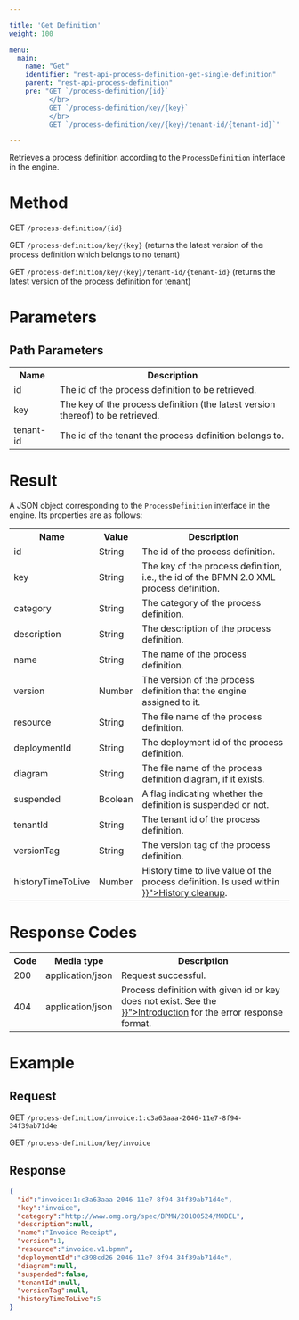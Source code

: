 ```yaml
---

title: 'Get Definition'
weight: 100

menu:
  main:
    name: "Get"
    identifier: "rest-api-process-definition-get-single-definition"
    parent: "rest-api-process-definition"
    pre: "GET `/process-definition/{id}`
          </br>
          GET `/process-definition/key/{key}`
          </br>
          GET `/process-definition/key/{key}/tenant-id/{tenant-id}`"

---
```



Retrieves a process definition according to the `ProcessDefinition` interface in the engine.


# Method

GET `/process-definition/{id}`

GET `/process-definition/key/{key}` (returns the latest version of the process definition which belongs to no tenant)

GET `/process-definition/key/{key}/tenant-id/{tenant-id}` (returns the latest version of the process definition for tenant)

# Parameters

## Path Parameters

<table class="table table-striped">
  <tr>
    <th>Name</th>
    <th>Description</th>
  </tr>
  <tr>
    <td>id</td>
    <td>The id of the process definition to be retrieved.</td>
  </tr>
  <tr>
    <td>key</td>
    <td>The key of the process definition (the latest version thereof) to be retrieved.</td>
  </tr>
  <tr>
    <td>tenant-id</td>
    <td>The id of the tenant the process definition belongs to.</td>
  </tr>
</table>

# Result

A JSON object corresponding to the `ProcessDefinition` interface in the engine.
Its properties are as follows:

<table class="table table-striped">
  <tr>
    <th>Name</th>
    <th>Value</th>
    <th>Description</th>
  </tr>
  <tr>
    <td>id</td>
    <td>String</td>
    <td>The id of the process definition.</td>
  </tr>
  <tr>
    <td>key</td>
    <td>String</td>
    <td>The key of the process definition, i.e., the id of the BPMN 2.0 XML process definition.</td>
  </tr>
  <tr>
    <td>category</td>
    <td>String</td>
    <td>The category of the process definition.</td>
  </tr>
  <tr>
    <td>description</td>
    <td>String</td>
    <td>The description of the process definition.</td>
  </tr>
  <tr>
    <td>name</td>
    <td>String</td>
    <td>The name of the process definition.</td>
  </tr>
  <tr>
    <td>version</td>
    <td>Number</td>
    <td>The version of the process definition that the engine assigned to it.</td>
  </tr>
  <tr>
    <td>resource</td>
    <td>String</td>
    <td>The file name of the process definition.</td>
  </tr>
  <tr>
    <td>deploymentId</td>
    <td>String</td>
    <td>The deployment id of the process definition.</td>
  </tr>
  <tr>
    <td>diagram</td>
    <td>String</td>
    <td>The file name of the process definition diagram, if it exists.</td>
  </tr>
  <tr>
    <td>suspended</td>
    <td>Boolean</td>
    <td>A flag indicating whether the definition is suspended or not.</td>
  </tr>
   <tr>
    <td>tenantId</td>
    <td>String</td>
    <td>The tenant id of the process definition.</td>
  </tr>
  <tr>
    <td>versionTag</td>
    <td>String</td>
    <td>The version tag of the process definition.</td>
  </tr>
    <tr>
      <td>historyTimeToLive</td>
      <td>Number</td>
      <td>History time to live value of the process definition. Is used within <a href="{{< relref "user-guide/process-engine/history.md#history-cleanup">}}">History cleanup</a>.</td>
    </tr>
</table>


# Response Codes

<table class="table table-striped">
  <tr>
    <th>Code</th>
    <th>Media type</th>
    <th>Description</th>
  </tr>
  <tr>
    <td>200</td>
    <td>application/json</td>
    <td>Request successful.</td>
  </tr>
  <tr>
    <td>404</td>
    <td>application/json</td>
    <td>Process definition with given id or key does not exist. See the <a href="{{< relref "reference/rest/overview/index.md#error-handling" >}}">Introduction</a> for the error response format.</td>
  </tr>
</table>


# Example

## Request

GET `/process-definition/invoice:1:c3a63aaa-2046-11e7-8f94-34f39ab71d4e`

GET `/process-definition/key/invoice`

## Response

```json
{
  "id":"invoice:1:c3a63aaa-2046-11e7-8f94-34f39ab71d4e",
  "key":"invoice",
  "category":"http://www.omg.org/spec/BPMN/20100524/MODEL",
  "description":null,
  "name":"Invoice Receipt",
  "version":1,
  "resource":"invoice.v1.bpmn",
  "deploymentId":"c398cd26-2046-11e7-8f94-34f39ab71d4e",
  "diagram":null,
  "suspended":false,
  "tenantId":null,
  "versionTag":null,
  "historyTimeToLive":5
}
```
